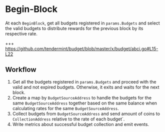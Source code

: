 <!-- order: 4 -->

# Begin-Block

At each `BeginBlock`, get all budgets registered in `params.Budgets` and select the valid budgets to distribute rewards for the previous block by its respective rate.

+++ https://github.com/tendermint/budget/blob/master/x/budget/abci.go#L15-L22

## Workflow

1. Get all the budgets registered in `params.Budgets` and proceed with the valid and not expired budgets. Otherwise, it exits and waits for the next block. 
2. Create a map by `BudgetSourceAddress` to handle the budgets for the same `BudgetSourceAddress` together based on the same balance when calculating rates for the same `BudgetSourceAddress`.
3. Collect budgets from `BudgetSourceAddress` and send amount of coins to `CollectionAddress` relative to the rate of each budget`.
4. Write metrics about successful budget collection and emit events.

